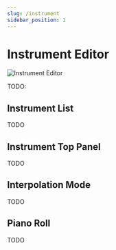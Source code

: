 ```yaml
---
slug: /instrument
sidebar_position: 1
---
```


# Instrument Editor

![Instrument Editor](/img/editor/instrument-editor.png)

TODO:

## Instrument List

TODO

## Instrument Top Panel

TODO

## Interpolation Mode

TODO

## Piano Roll

TODO
